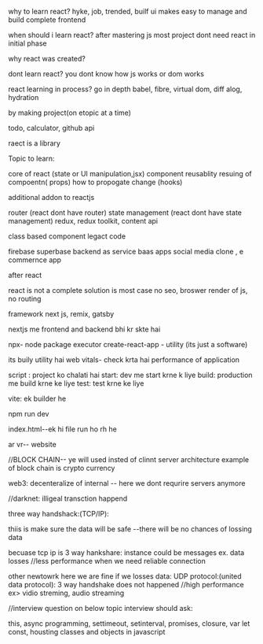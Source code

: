 why to learn react?
hyke, job, trended, builf ui
makes easy to manage and build complete frontend

when should i learn react?
after mastering js
most project dont need react in initial phase

why react was created?

dont learn react?
you dont know how js works or dom works

react learning in process?
go in depth
babel, fibre, virtual dom, diff alog, hydration

by making project(on etopic at a time)

todo, calculator, github api

raect is a library

Topic to learn:

core of react (state or UI manipulation,jsx)
component reusablity
resuing of compoentn( props)
how to propogate change (hooks)

additional addon to reactjs

router (react dont have router)
state management (react dont have state management)
redux, redux toolkit, content api

class based component
legact code


firebase
superbase
backend as service
baas apps
social media clone , e commernce app


after react

react is not a complete solution is most case
no seo, broswer render of js, no routing 

framework
next js, remix, gatsby

nextjs me frontend and backend bhi kr skte hai


npx- node package executor
create-react-app - utility (its just a software)

its buily utility hai 
web vitals- check krta hai performance of application

script :
project ko chalati hai
start: dev me start krne k liye
build: production me build krne ke liye
test: test krne ke liye


vite:
ek builder he

npm run dev


index.html--ek hi file run ho rh he


ar vr-- website

//BLOCK CHAIN-- ye will used insted of clinnt server architecture 
example of block chain is crypto currency

web3: decenteralize of internal -- here we dont requrire servers anymore

//darknet: illigeal transction happend


three way handshack:(TCP/IP):

thiis is make sure the data will be safe --there will be no chances of lossing data

becuase tcp ip is 3 way hankshare:
instance could be messages
ex. data losses
//less performance
when we need reliable connection


other newtowrk here we are fine if we losses data:
UDP protocol:(united data protocol):
3 way handshake does not happened
//high performance
ex> vidio streming, audio streaming


//interview question on below topic interview should ask:

this, 
async programming,
settimeout,
setinterval,
promises,
closure,
var let const,
housting
classes and objects in javascript

